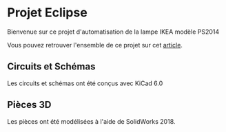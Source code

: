 # Projet Eclipse

Bienvenue sur ce projet d'automatisation de la lampe IKEA modèle PS2014

Vous pouvez retrouver l'ensemble de ce projet sur cet [article](https://www.domotioque-passion.fr/).


## Circuits et Schémas

Les circuits et schémas ont été conçus avec KiCad 6.0

## Pièces 3D

Les pièces ont été modélisées à l'aide de SolidWorks 2018.
